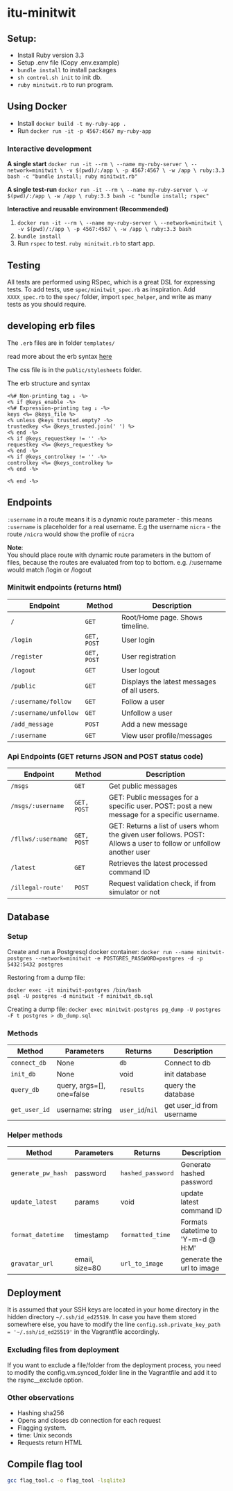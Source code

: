 # itu-minitwit
## Setup:

- Install Ruby version 3.3
- Setup .env file (Copy .env.example)
- `bundle install` to install packages
- `sh control.sh init` to init db.
- `ruby minitwit.rb` to run program.

## Using Docker

- Install `docker build -t my-ruby-app .`
- Run `docker run -it -p 4567:4567 my-ruby-app`

### Interactive development
**A single start**
`docker run -it --rm \
    --name my-ruby-server \
    --network=minitwit \
    -v $(pwd)/:/app \
    -p 4567:4567 \
    -w /app \
    ruby:3.3 bash -c "bundle install; ruby minitwit.rb"`

**A single test-run**
`docker run -it --rm \
    --name my-ruby-server \
    -v $(pwd)/:/app \
    -w /app \
    ruby:3.3 bash -c "bundle install; rspec"`

**Interactive and reusable environment (Recommended)**
1. `docker run -it --rm \
    --name my-ruby-server \
    --network=minitwit \
    -v $(pwd)/:/app \
    -p 4567:4567 \
    -w /app \
    ruby:3.3 bash`
2. `bundle install`
3. Run `rspec` to test. `ruby minitwit.rb` to start app.

## Testing
All tests are performed using RSpec, which is a great DSL for expressing tests. To add tests, use `spec/minitwit_spec.rb` as inspiration. Add `XXXX_spec.rb` to the `spec/` folder, import `spec_helper`, and write as many tests as you should require.

## developing erb files

The `.erb` files are in folder `templates/`

read more about the erb syntax [here](https://www.puppet.com/docs/puppet/5.5/lang_template_erb.html)

The css file is in the `public/stylesheets` folder.

The erb structure and syntax
```erb
<%# Non-printing tag ↓ -%>
<% if @keys_enable -%>
<%# Expression-printing tag ↓ -%>
keys <%= @keys_file %>
<% unless @keys_trusted.empty? -%>
trustedkey <%= @keys_trusted.join(' ') %>
<% end -%>
<% if @keys_requestkey != '' -%>
requestkey <%= @keys_requestkey %>
<% end -%>
<% if @keys_controlkey != '' -%>
controlkey <%= @keys_controlkey %>
<% end -%>

<% end -%>
``` 

## Endpoints
`:username` in a route means it is a dynamic route parameter - this means `:username` is placeholder for a real username.
E.g the username `nicra` - the route `/nicra` would show the profile of `nicra`

**Note**:   
You should place route with dynamic route parameters in the buttom of files, because the routes are evaluated from top to bottom.
e.g. /:username would match /login or /logout

### Minitwit endpoints (returns html)
| Endpoint             | Method       | Description                |
|----------------------|------------- |----------------------------|
| `/`                  | `GET`        | Root/Home page. Shows timeline.             |
| `/login`             | `GET, POST`  | User login                 |
| `/register`          | `GET, POST`  | User registration          |
| `/logout`            | `GET`        | User logout                |
| `/public`            | `GET`        | Displays the latest messages of all users.       |
| `/:username/follow`  | `GET`        | Follow a user              |
| `/:username/unfollow`| `GET`        | Unfollow a user            |
| `/add_message`       | `POST`       | Add a new message          |
| `/:username`         | `GET`        | View user profile/messages |


### Api Endpoints (GET returns JSON and POST status code)

| Endpoint             | Method       | Description                |
|----------------------|------------- |----------------------------|
| `/msgs`              | `GET`        | Get public messages        |
| `/msgs/:username`    | `GET, POST`  | GET: Public messages for a specific user. POST: post a new message for a specific username.                 |
| `/fllws/:username`   | `GET, POST`  | GET: Returns a list of users whom the given user follows. POST: Allows a user to follow or unfollow another user                 |
| `/latest`            | `GET`  | Retrieves the latest processed command ID                 |
| `/illegal-route'`    | `POST`  | Request validation check, if from simulator or not                |


## Database

### Setup
Create and run a Postgresql docker container:
`docker run --name minitwit-postgres --network=minitwit -e POSTGRES_PASSWORD=postgres -d -p 5432:5432 postgres`

Restoring from a dump file:
```
docker exec -it minitwit-postgres /bin/bash
psql -U postgres -d minitwit -f minitwit_db.sql

```

Creating a dump file:
`docker exec minitwit-postgres pg_dump -U postgres -F t postgres > db_dump.sql`



### Methods
| Method               |Parameters                 | Returns       | Description                |
|----------------------|---------------------------|---------------|----------------------------|
| `connect_db`         | None                      |`db`           | Connect to db |
| `init_db`            | None                      | void          | init database|
| `query_db`           | query, args=[], one=false |`results`      | query the database|
| `get_user_id`        | username: string          |`user_id`/`nil`| get user_id from username|

### Helper methods
| Method               |Parameters      | Returns      | Description                |
|----------------------|----------------|------------- |----------------------------|
| `generate_pw_hash`   | password       |`hashed_password`| Generate hashed password|
| `update_latest`      | params         | void          | update latest command ID |
| `format_datetime`    | timestamp      | `formatted_time` | Formats datetime to 'Y-m-d @ H:M'|
| `gravatar_url`       | email, size=80 | `url_to_image` | generate the url to image |


## Deployment
It is assumed that your SSH keys are located in your home directory in the hidden directory `~/.ssh/id_ed25519`. In case you have them stored somewhere else, you have to modify the line `config.ssh.private_key_path = '~/.ssh/id_ed25519'` in the Vagrantfile accordingly.

### Excluding files from deployment
If you want to exclude a file/folder from the deployment process, you need to modify the config.vm.synced_folder line in the Vagrantfile and add it to the rsync__exclude option.


### Other observations 
- Hashing sha256
- Opens and closes db connection for each request
- Flagging system. 
- time: Unix seconds
- Requests return HTML


## Compile flag tool
```bash
gcc flag_tool.c -o flag_tool -lsqlite3
```
